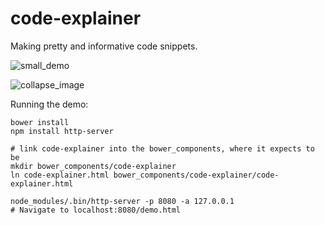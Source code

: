 code-explainer
=========

Making pretty and informative code snippets.

![small_demo](https://cloud.githubusercontent.com/assets/6819944/11015499/2c595048-852f-11e5-9ba2-66c603df9a0b.png)

![collapse_image](https://cloud.githubusercontent.com/assets/6819944/11015523/fad28a66-852f-11e5-9a04-fc3845d4de76.png)

Running the demo:
```
bower install
npm install http-server

# link code-explainer into the bower_components, where it expects to be
mkdir bower_components/code-explainer
ln code-explainer.html bower_components/code-explainer/code-explainer.html

node_modules/.bin/http-server -p 8080 -a 127.0.0.1
# Navigate to localhost:8080/demo.html

```
